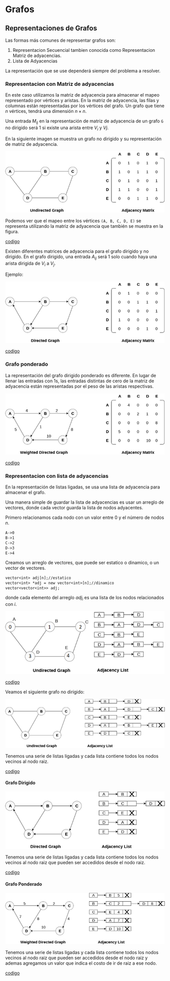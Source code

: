 # Grafos
## Representaciones de Grafos

Las formas más comunes de representar grafos son:
1. Representacion Secuencial tambien conocida como Representacion Matriz de adyacencias.
2. Lista de Adyacencias

La representación que se use dependerá siempre del problema a resolver.

### Representacion con Matriz de adyacencias

En este caso utilizamos la matriz de adyacencia para almacenar el mapeo representado por vértices y aristas. En la matriz de adyacencia, las filas y columnas están representadas por los vértices del grafo. Un grafo que tiene $n$ vértices, tendrá una dimensión $n \times n$.

Una entrada $M_{ij}$ en la representación de matriz de adyacencia de un grafo `G` no dirigido será 1 si existe una arista entre $V_{i}$ y $V{j}$.


En la siguiente imagen se muestra un grafo no dirigido y su representación de matriz de adyacencia.

![GrafoNoDirigido](images/sequential-representation.png)

Podemos ver que el mapeo entre los vértices `(A, B, C, D, E)` se representa utilizando la matriz de adyacencia que también se muestra en la figura.

[codigo](codigos/clase_24_practica_01.cpp)


Existen diferentes matrices de adyacencia para el grafo dirigido y no dirigido. En el grafo dirigido, una entrada $A_{ij}$ será 1 solo cuando haya una arista dirigida de $V_{i}$ a $V_{j}$.

Ejemplo:

![GrafoDirigido](images/sequential-representation2.png)

[codigo](codigos/clase_24_practica_02.cpp)

### Grafo ponderado

La representación del grafo dirigido ponderado es diferente. En lugar de llenar las entradas con 1s, las entradas distintas de cero de la matriz de adyacencia están representadas por el peso de las aristas respectivas.

![GrafoPonderado](images/sequential-representation3.png)

[codigo](codigos/clase_24_practica_03.cpp)

### Representacion con lista de adyacencias

En la representación de listas ligadas, se usa una lista de adyacencia para almacenar el grafo.

Una manera simple de guardar la lista de adyacencias es usar un arreglo de vectores, donde cada vector guarda la lista de nodos adyacentes.

Primero relacionamos cada nodo con un valor entre 0 y el número de nodos $n$.
```
A->0
B->1
C->2
D->3
E->4
```
Creamos un arreglo de vectores, que puede ser estatico o dinamico, o un vector de vectores.

```
vector<int> adj[n];//estatico
vector<int> *adj = new vector<int>[n];//dinamico
vector<vector<int>> adj;
```
donde cada elemento del arreglo $adj_{i}$ es una lista de los nodos relacionados con $i$.

![Grafo](images/sequential-representation_vector.png)

[codigo](codigos/clase_24_practica_04.cpp)


Veamos el siguiente grafo no dirigido:

![Grafo](images/graph-representation-linked-representation.png)

Tenemos una serie de listas ligadas y cada lista contiene todos los nodos vecinos al nodo raiz.

[codigo](codigos/clase_24_practica_05.cpp)

#### Grafo Dirigido

![ListaDirigida](images/graph-representation-linked-representation2.png)

Tenemos una serie de listas ligadas y cada lista contiene todos los nodos vecinos al nodo raiz que pueden ser accedidos desde el nodo raiz.

[codigo](codigos/clase_24_practica_06.cpp)

#### Grafo Ponderado

![ListaPonderada](images/graph-representation-linked-representation3.png)

Tenemos una serie de listas ligadas y cada lista contiene todos los nodos vecinos al nodo raiz que pueden ser accedidos desde el nodo raiz y ademas agregamos un valor que indica el costo de ir de raiz a ese nodo.


[codigo](codigos/clase_24_practica_07.cpp)